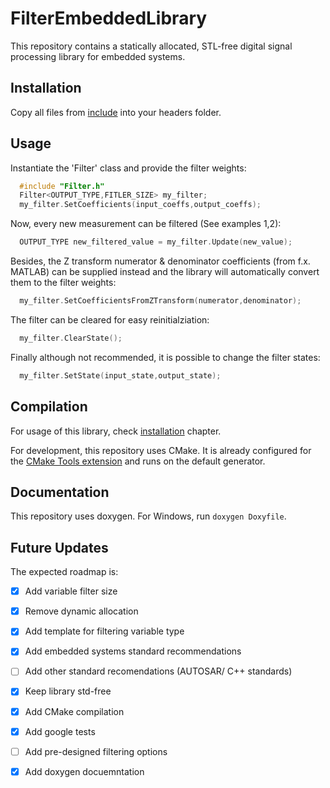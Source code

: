 # FilterEmbeddedLibrary
This repository contains a statically allocated, STL-free digital signal processing library for embedded systems.

## Installation
Copy all files from [include](include) into your headers folder.
## Usage
Instantiate the 'Filter' class and provide the filter weights:

```c++
  #include "Filter.h"
  Filter<OUTPUT_TYPE,FITLER_SIZE> my_filter;
  my_filter.SetCoefficients(input_coeffs,output_coeffs);
```

Now, every new measurement can be filtered (See examples 1,2):
``` c++
  OUTPUT_TYPE new_filtered_value = my_filter.Update(new_value);
```

Besides, the Z transform numerator & denominator coefficients (from f.x. MATLAB) can be supplied instead and the library will automatically convert them to the filter weights:
``` c++
  my_filter.SetCoefficientsFromZTransform(numerator,denominator);
```
The filter can be cleared for easy reinitialziation:
``` c++
  my_filter.ClearState();
```

Finally although not recommended, it is possible to change the filter states:
``` c++
  my_filter.SetState(input_state,output_state);
```


## Compilation
For usage of this library, check [installation](#Installation) chapter.

For development, this repository uses CMake. It is already configured for the [CMake Tools extension](https://marketplace.visualstudio.com/items?itemName=ms-vscode.cmake-tools) and runs on the default generator.

## Documentation
This repository uses doxygen. For Windows, run `doxygen Doxyfile`.

## Future Updates
The expected roadmap is:
- [X] Add variable filter size
- [X] Remove dynamic allocation
- [X] Add template for filtering variable type
- [X] Add embedded systems standard recommendations
- [ ] Add other standard recomendations (AUTOSAR/ C++ standards)
- [X] Keep library std-free
- [X] Add CMake compilation
- [X] Add google tests                                          
- [ ] Add pre-designed filtering options
- [X] Add doxygen docuemntation

